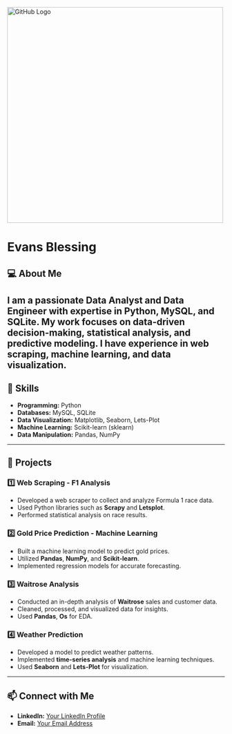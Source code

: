 <img src="https://media.licdn.com/dms/image/v2/C4D12AQEeKAn9dPLbhw/article-cover_image-shrink_600_2000/article-cover_image-shrink_600_2000/0/1616667695311?e=2147483647&v=beta&t=kTwpM9lkrrnW7rxZG1tjv8zzaaCC27Kss09MVDh-49M" alt="GitHub Logo" width="500">

#  Evans Blessing

## 💻 About Me
I am a passionate **Data Analyst** and **Data Engineer** with expertise in **Python**, **MySQL**, and **SQLite**. My work focuses on data-driven decision-making, statistical analysis, and predictive modeling. I have experience in **web scraping, machine learning, and data visualization**.
---
## 🔧 Skills
- **Programming:** Python
- **Databases:** MySQL, SQLite
- **Data Visualization:** Matplotlib, Seaborn, Lets-Plot
- **Machine Learning:** Scikit-learn (sklearn)
- **Data Manipulation:** Pandas, NumPy
---
## 📂 Projects
### 1️⃣ Web Scraping - **F1 Analysis**
   - Developed a web scraper to collect and analyze Formula 1 race data.
   - Used Python libraries such as **Scrapy** and **Letsplot**.
   - Performed statistical analysis on race results.

### 2️⃣ Gold Price Prediction - **Machine Learning**
   - Built a machine learning model to predict gold prices.
   - Utilized **Pandas**, **NumPy**, and **Scikit-learn**.
   - Implemented regression models for accurate forecasting.

### 3️⃣ Waitrose Analysis
   - Conducted an in-depth analysis of **Waitrose** sales and customer data.
   - Cleaned, processed, and visualized data for insights.
   - Used **Pandas**, **Os** for EDA.

### 4️⃣ Weather Prediction
   - Developed a model to predict weather patterns.
   - Implemented **time-series analysis** and machine learning techniques.
   - Used **Seaborn** and **Lets-Plot** for visualization.
---
## 📫 Connect with Me
- **LinkedIn:** [Your LinkedIn Profile](https://www.linkedin.com/in/evans-blessing-3a39b2227/)
- **Email:** [Your Email Address](evansbless1@gmail.com)
